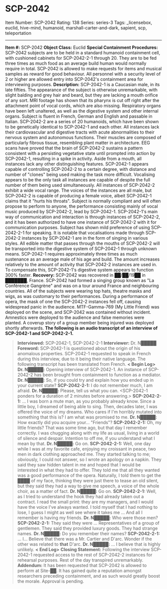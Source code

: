 # SCP-2042
Item Number: SCP-2042
Rating: 138
Series: series-3
Tags: _licensebox, euclid, hive-mind, humanoid, marshall-carter-and-dark, sapient, scp, teleportation

---

**Item #:** SCP-2042
**Object Class:** Euclid
**Special Containment Procedures:** SCP-2042 subjects are to be held in a standard humanoid containment cell, with cushioned cabinets for SCP-2042-2-1 through 20. They are to be fed three times as much food as an average build human would normally require in total. SCP-2042 is allowed to make requests for items and musical samples as reward for good behaviour. All personnel with a security level of 2 or higher are allowed entry into SCP-2042's containment area for interviewing purposes.
**Description:** SCP-2042-1 is a Caucasian male, in its late fifties. The appearance of the subject is otherwise unremarkable, with slight balding and grey hair and beard, but they are lacking a mouth orifice of any sort. MRI footage has shown that its pharynx is cut off right after the attachment point of vocal cords, which are also missing. Respiratory organs have been left unaltered, as well as the digestive system and other internal organs. Subject is fluent in French, German and English and passable in Italian.
SCP-2042-2 are a series of 20 humanoids, which have been shown to be genetically identical to SCP-2042-1 and each other. All instances lack their cardiovascular and digestive tracts with acute abnormalities to their nervous system and autonomous functions. Their muscles are composed of particularly fibrous tissue, resembling plant matter in architecture. EEG scans have proved that the brain of SCP-2042-2 sustains a pattern consistent with a persisting vegetative state until prompted into action by SCP-2042-1, resulting in a spike in activity. Aside from a mouth, all instances lack any other distinguishing features.
SCP-2042-1 appears capable of controlling SCP-2042-2 to a certain degree, with distance and number of "clones" being used making the task more difficult. Vocalising appears to be the only task all instances are capable of despite the full number of them being used simultaneously.
All instances of SCP-2042-2 exhibit a wide vocal range. The voices of the instances are all male, but SCP-2042-2 is capable of producing a female voice, albeit SCP-2042-1 claims that it "hurts his throats". Subject is normally compliant and will often propose to perform to anyone, the performance consisting mainly of vocal music produced by SCP-2042-2, lead by SCP-2042-1.
SCP-2042-1's main way of communication and interaction is through instances of SCP-2042-2, and it has been authorized to have one instance of SCP-2042-2 with it for communication purposes. Subject has shown mild preference of using SCP-2042-2-1 for speaking. It is notable that vocalisations made through SCP-2042-2 instances by SCP-2042-1 are in the form of singing in various styles.
All edible matter that passes through the mouths of SCP-2042-2 will be transported into the digestive system of SCP-2042-1 through unknown means. SCP-2042-1 requires approximately three times as much sustenance as an average male of his age and build. The amount increases relatively to the amount of activity that SCP-2042-2 instances are used in. To compensate this, SCP-2042-1's digestive system appears to function 300% faster.
**Recovery:** SCP-2042 was recovered in ██/██/19██ in ███████, France. SCP-2042 had formed a singing group known as "La Conférence Gangrène" and was on a tour around France and neighbouring countries. All of the subjects were wearing top hats, theatre masks and wigs, as was customary to their performances. During a performance of opera, the mask of one the SCP-2042-2 instances fell off, causing widespread panic in the audience. MTF-Gamma-769 (My Little Friend) was deployed on the scene, and SCP-2042 was contained without incident. Amnestics were deployed to the audience and false memories were planted. A coverup story of a group member being injured was deployed shortly afterwards.
**The following is an audio transcript of an interview of SCP-2042-1 and SCP-2042-2-1.**
> **Interviewed:** SCP-2042-1, SCP-2042-2-1
> **Interviewer:** Dr. N█████
> **Foreword:** SCP-2042-1 is questioned about the origin of his anomalous properties. SCP-2042-1 requested to speak in French during this interview, due to it being their native language. The following transcript has been translated from French.
> **< Begin Log>**
> **Dr. N█████:** Opening interview of SCP-2042-1. An instance of SCP-2042-2 has been brought from containment to function as a mediator.
> **Dr. N█████:** So, if you could try and explain how you ended up in your current state?
> **SCP-2042-2-1:** I do not remember much, I am afraid.
> **Dr. N█████:** Please, tell us what you can.
> <SCP-2042-1 ponders for a duration of 2 minutes before answering.>
> **SCP-2042-2-1:** … I was born a mute man, as you probably already know. Since a little boy, I dreamed of being able to sing. Then, decades later, I was offered the voice of my dreams. Who cares if I'm horribly mutated into something that this is? I am what was promised to me.
> **Dr. N█████:** How exactly did you acquire your… "Friends"?
> **SCP-2042-2-1:** Oh, my little friends? That was some time ago, but that day I remember correctly. I was chugging along with my life as usual, living in a world of silence and despair. Intention to off me, if you understand what I mean by that.
> **Dr. N█████:** Go on.
> **SCP-2042-2-1:** Well, one day while I was at my favorite cafe, enjoying my croissant in peace, two men in dark clothing approached me. They started talking to me; obviously, I could not answer, so I wrote an apology on a napkin. They said they saw hidden talent in me and hoped that I would be interested in what they had to offer. They told me that all they wanted was a good performance of the opera. Naturally, I told them to get the ████ of my face, thinking they were just there to tease an old silent, but they said they had a way to give me speech, a voice of the whole choir, as a matter of fact.
> **Dr. N█████:** Go on.
> **SCP-2042-2-1:** Well, as I tried to understand the hook they had already taken out a contract. I read the small print: they are my managers, and I would have the voice I've always wanted. I told myself that I had nothing to lose, I guess I might as well see where it takes me … And all I remember is having my friends.
> **Dr. N█████:** Who were those men?
> **SCP-2042-2-1:** They said they were … Representatives of a group of gentlemen. They said they provided luxury goods. They had strange names.
> **Dr. N█████:** Do you remember their names?
> <SCP-2042-1 ponders for a minute>
> **SCP-2042-2-1:** … I… Believe that there was a Mr. Cartier and D'arc. Wonder if the other was related to **that** D'arc.
> **Dr. N█████:** … I believe that is highly unlikely.
> **< End Log>**
> **Closing Statement:** Following the interview SCP-2042-1 requested access to the rest of SCP-2042-2 instances for rehearsal purposes. Rest of the day transpired unremarkably.
**Addendum:** It has been requested that SCP-2042 is allowed to perform at Site-██. It has gained quite a reputation amongst researchers preceding containment, and as such would greatly boost the morale. Approval is pending.
